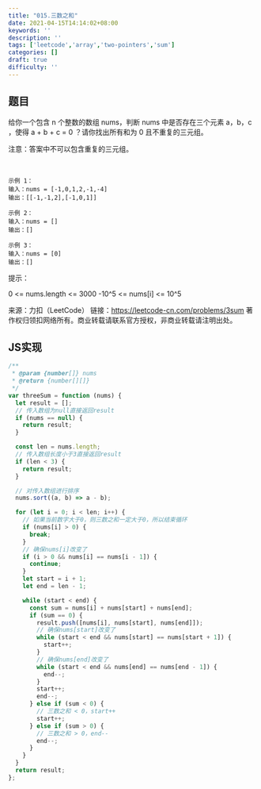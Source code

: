 ```yaml
---
title: "015.三数之和"
date: 2021-04-15T14:14:02+08:00
keywords: ''
description: ''
tags: ['leetcode','array','two-pointers','sum']
categories: []
draft: true
difficulty: ''
---
```


## 题目

给你一个包含 n 个整数的数组 nums，判断 nums 中是否存在三个元素 a，b，c ，使得 a + b + c = 0 ？请你找出所有和为 0 且不重复的三元组。

注意：答案中不可以包含重复的三元组。

 
```
示例 1：
输入：nums = [-1,0,1,2,-1,-4]
输出：[[-1,-1,2],[-1,0,1]]

示例 2：
输入：nums = []
输出：[]

示例 3：
输入：nums = [0]
输出：[]
```

提示：

0 <= nums.length <= 3000
-10^5 <= nums[i] <= 10^5

来源：力扣（LeetCode）
链接：https://leetcode-cn.com/problems/3sum
著作权归领扣网络所有。商业转载请联系官方授权，非商业转载请注明出处。


## JS实现

```javascript
/**
 * @param {number[]} nums
 * @return {number[][]}
 */
var threeSum = function (nums) {
  let result = [];
  // 传入数组为null直接返回result
  if (nums == null) {
    return result;
  }

  const len = nums.length;
  // 传入数组长度小于3直接返回result
  if (len < 3) {
    return result;
  }

  // 对传入数组进行排序
  nums.sort((a, b) => a - b);

  for (let i = 0; i < len; i++) {
    // 如果当前数字大于0，则三数之和一定大于0，所以结束循环
    if (nums[i] > 0) {
      break;
    } 
    // 确保nums[i]改变了
    if (i > 0 && nums[i] == nums[i - 1]) {
      continue;
    } 
    let start = i + 1;
    let end = len - 1;

    while (start < end) {
      const sum = nums[i] + nums[start] + nums[end];
      if (sum == 0) {
        result.push([nums[i], nums[start], nums[end]]);
        // 确保nums[start]改变了
        while (start < end && nums[start] == nums[start + 1]) {
          start++;
        }
        // 确保nums[end]改变了
        while (start < end && nums[end] == nums[end - 1]) {
          end--;
        }
        start++;
        end--;
      } else if (sum < 0) {
        // 三数之和 < 0，start++
        start++;
      } else if (sum > 0) {
        // 三数之和 > 0，end--
        end--;
      }
    }
  }
  return result;
};
```
